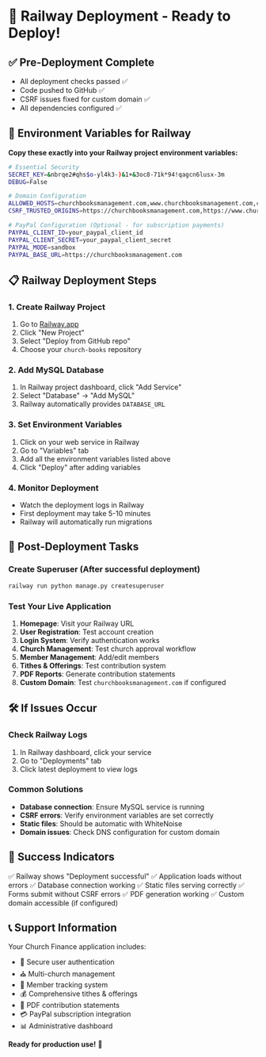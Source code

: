 # 🚀 Railway Deployment - Ready to Deploy!

## ✅ Pre-Deployment Complete
- All deployment checks passed ✅
- Code pushed to GitHub ✅
- CSRF issues fixed for custom domain ✅
- All dependencies configured ✅

## 🔐 Environment Variables for Railway

**Copy these exactly into your Railway project environment variables:**

```bash
# Essential Security
SECRET_KEY=&nbrqe2#qhs$o-yl4k3-)&1+&3oc8-71k*94!qagcn6lusx-3m
DEBUG=False

# Domain Configuration
ALLOWED_HOSTS=churchbooksmanagement.com,www.churchbooksmanagement.com,church-books-production.up.railway.app
CSRF_TRUSTED_ORIGINS=https://churchbooksmanagement.com,https://www.churchbooksmanagement.com,https://church-books-production.up.railway.app

# PayPal Configuration (Optional - for subscription payments)
PAYPAL_CLIENT_ID=your_paypal_client_id
PAYPAL_CLIENT_SECRET=your_paypal_client_secret
PAYPAL_MODE=sandbox
PAYPAL_BASE_URL=https://churchbooksmanagement.com
```

## 📋 Railway Deployment Steps

### 1. Create Railway Project
1. Go to [Railway.app](https://railway.app)
2. Click "New Project"
3. Select "Deploy from GitHub repo"
4. Choose your `church-books` repository

### 2. Add MySQL Database
1. In Railway project dashboard, click "Add Service"
2. Select "Database" → "Add MySQL"
3. Railway automatically provides `DATABASE_URL`

### 3. Set Environment Variables
1. Click on your web service in Railway
2. Go to "Variables" tab
3. Add all the environment variables listed above
4. Click "Deploy" after adding variables

### 4. Monitor Deployment
- Watch the deployment logs in Railway
- First deployment may take 5-10 minutes
- Railway will automatically run migrations

## 🎯 Post-Deployment Tasks

### Create Superuser (After successful deployment)
```bash
railway run python manage.py createsuperuser
```

### Test Your Live Application
1. **Homepage**: Visit your Railway URL
2. **User Registration**: Test account creation
3. **Login System**: Verify authentication works
4. **Church Management**: Test church approval workflow
5. **Member Management**: Add/edit members
6. **Tithes & Offerings**: Test contribution system
7. **PDF Reports**: Generate contribution statements
8. **Custom Domain**: Test `churchbooksmanagement.com` if configured

## 🛠️ If Issues Occur

### Check Railway Logs
1. In Railway dashboard, click your service
2. Go to "Deployments" tab
3. Click latest deployment to view logs

### Common Solutions
- **Database connection**: Ensure MySQL service is running
- **CSRF errors**: Verify environment variables are set correctly
- **Static files**: Should be automatic with WhiteNoise
- **Domain issues**: Check DNS configuration for custom domain

## 🎉 Success Indicators

✅ Railway shows "Deployment successful"
✅ Application loads without errors
✅ Database connection working
✅ Static files serving correctly
✅ Forms submit without CSRF errors
✅ PDF generation working
✅ Custom domain accessible (if configured)

## 📞 Support Information

Your Church Finance application includes:
- 🔐 Secure user authentication
- ⛪ Multi-church management
- 👥 Member tracking system
- 💰 Comprehensive tithes & offerings
- 📄 PDF contribution statements
- 💳 PayPal subscription integration
- 📊 Administrative dashboard

**Ready for production use!** 🚀
